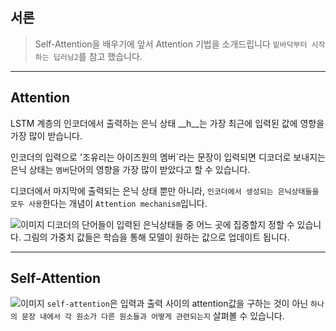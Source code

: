 
## 서론
> Self-Attention을 배우기에 앞서 Attention 기법을 소개드립니다
> `밑바닥부터 시작하는 딥러닝2`를 참고 했습니다.


---

## Attention
  LSTM 계층의 인코더에서 출력하는 은닉 상태 __h__는 가장 최근에 입력된 값에 영향을 가장 많이 받습니다.

  인코더의 입력으로 '조유리는 아이즈원의 멤버`라는 문장이 입력되면
  디코더로 보내지는 은닉 상태는 ``멤버``단어의 영향을 가장 많이 받았다고 할 수 있습니다.

  디코더에서 마지막에 출력되는 은닉 상태 뿐만 아니라, ``인코더에서 생성되는 은닉상태들을 모두 사용``한다는 개념이 `Attention mechanism`입니다.

  ![이미지](https://ekspertos.github.io/assets/img/review/2021-07-21-attention-mechanism.PNG)
  디코더의 단어들이 입력된 은닉상태들 중 어느 곳에 집중할지 정할 수 있습니다.
  그림의 가중치 값들은 학습을 통해 모델이 원하는 값으로 업데이트 됩니다.

---

## Self-Attention
  ![이미지](https://ekspertos.github.io/assets/img/review/2021-07-21-self-attention.PNG)
  `self-attention`은 입력과 출력 사이의 attention값을 구하는 것이 아닌
  `하나의 문장 내에서 각 원소가 다른 원소들과 어떻게 관련되는지` 살펴볼 수 있습니다.
